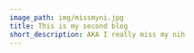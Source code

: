 ```yaml
---
image_path: img/missmyni.jpg
title: This is my second blog
short_description: AKA I really miss my nih
---
```

